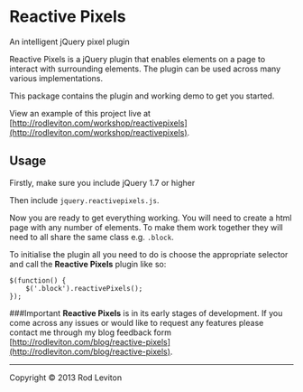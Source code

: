 Reactive Pixels
===============

An intelligent jQuery pixel plugin

Reactive Pixels is a jQuery plugin that enables elements on a page to interact with surrounding elements. The plugin can be used across many various implementations.

This package contains the plugin and working demo to get you started.

View an example of this project live at [http://rodleviton.com/workshop/reactivepixels](http://rodleviton.com/workshop/reactivepixels).

## Usage

Firstly, make sure you include jQuery 1.7 or higher

Then include `jquery.reactivepixels.js`.

Now you are ready to get everything working. You will need to create a html page with any number of elements. To make them work together they will need to all share the same class e.g. `.block`. 

To initialise the plugin all you need to do is choose the appropriate selector and call the **Reactive Pixels** plugin like so:

    $(function() {
        $('.block').reactivePixels();
    });

###Important
**Reactive Pixels** is in its early stages of development. If you come across any issues or would like to request any features please contact me through my blog feedback form [http://rodleviton.com/blog/reactive-pixels](http://rodleviton.com/blog/reactive-pixels).

* * *

Copyright &copy; 2013 Rod Leviton